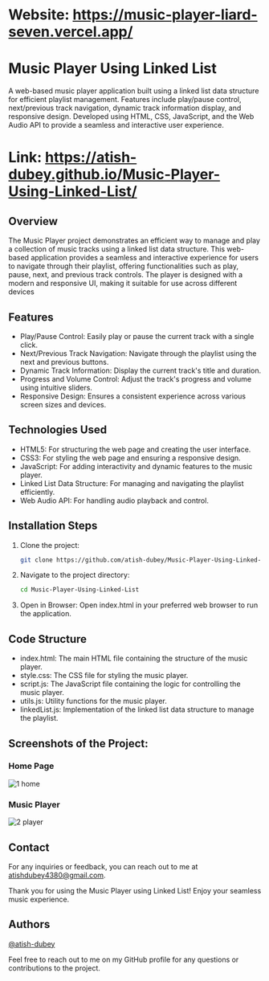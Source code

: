 # Website: https://music-player-liard-seven.vercel.app/

# Music Player Using Linked List 
A web-based music player application built using a linked list data structure for efficient playlist management. Features include play/pause control, next/previous track navigation, dynamic track information display, and responsive design. Developed using HTML, CSS, JavaScript, and the Web Audio API to provide a seamless and interactive user experience.
# Link: https://atish-dubey.github.io/Music-Player-Using-Linked-List/

## Overview
The Music Player project demonstrates an efficient way to manage and play a collection of music tracks using a linked list data structure. This web-based application provides a seamless and interactive experience for users to navigate through their playlist, offering functionalities such as play, pause, next, and previous track controls. The player is designed with a modern and responsive UI, making it suitable for use across different devices

## Features
- Play/Pause Control: Easily play or pause the current track with a single click.
- Next/Previous Track Navigation: Navigate through the playlist using the next and previous buttons.
- Dynamic Track Information: Display the current track's title and duration.
- Progress and Volume Control: Adjust the track's progress and volume using intuitive sliders.
- Responsive Design: Ensures a consistent experience across various screen sizes and devices.

## Technologies Used
- HTML5: For structuring the web page and creating the user interface.
- CSS3: For styling the web page and ensuring a responsive design.
- JavaScript: For adding interactivity and dynamic features to the music player.
- Linked List Data Structure: For managing and navigating the playlist efficiently.
- Web Audio API: For handling audio playback and control.

## Installation Steps
1. Clone the project:
   ```sh
   git clone https://github.com/atish-dubey/Music-Player-Using-Linked-List.git

2. Navigate to the project directory:
   ```sh
   cd Music-Player-Using-Linked-List

3. Open in Browser:
Open index.html in your preferred web browser to run the application.

## Code Structure
- index.html: The main HTML file containing the structure of the music player.
- style.css: The CSS file for styling the music player.
- script.js: The JavaScript file containing the logic for controlling the music player.
- utils.js: Utility functions for the music player.
- linkedList.js: Implementation of the linked list data structure to manage the playlist.

## Screenshots of the Project:

### Home Page
![1 home](https://github.com/user-attachments/assets/35ebc77c-22c5-4c02-aa3e-efb0606e7519)

### Music Player
![2 player](https://github.com/user-attachments/assets/bd855eec-6a03-4ae0-a7c6-640c74be0814)


## Contact
For any inquiries or feedback, you can reach out to me at atishdubey4380@gmail.com.

Thank you for using the Music Player using Linked List! Enjoy your seamless music experience.

## Authors

[@atish-dubey](https://www.github.com/atish-dubey)

Feel free to reach out to me on my GitHub profile for any questions or contributions to the project.



